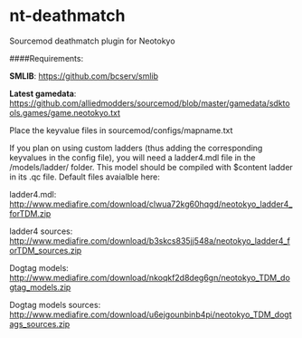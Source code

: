 # nt-deathmatch
Sourcemod deathmatch plugin for Neotokyo


####Requirements:

**SMLIB**: https://github.com/bcserv/smlib

**Latest gamedata**: https://github.com/alliedmodders/sourcemod/blob/master/gamedata/sdktools.games/game.neotokyo.txt

Place the keyvalue files in sourcemod/configs/mapname.txt

If you plan on using custom ladders (thus adding the corresponding keyvalues in the config file), you will need a ladder4.mdl file in the /models/ladder/ folder. This model should be compiled with $content ladder in its .qc file. 
Default files avaialble here:

ladder4.mdl: http://www.mediafire.com/download/clwua72kg60hqgd/neotokyo_ladder4_forTDM.zip

ladder4 sources: http://www.mediafire.com/download/b3skcs835jj548a/neotokyo_ladder4_forTDM_sources.zip


Dogtag models: http://www.mediafire.com/download/nkoqkf2d8deg6gn/neotokyo_TDM_dogtag_models.zip

Dogtag models sources: http://www.mediafire.com/download/u6ejgounbinb4pi/neotokyo_TDM_dogtags_sources.zip
